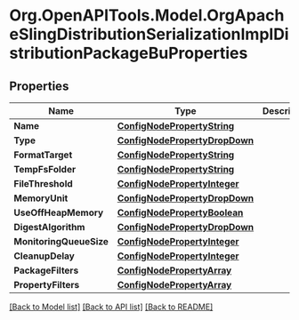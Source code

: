 # Org.OpenAPITools.Model.OrgApacheSlingDistributionSerializationImplDistributionPackageBuProperties
## Properties

Name | Type | Description | Notes
------------ | ------------- | ------------- | -------------
**Name** | [**ConfigNodePropertyString**](ConfigNodePropertyString.md) |  | [optional] 
**Type** | [**ConfigNodePropertyDropDown**](ConfigNodePropertyDropDown.md) |  | [optional] 
**FormatTarget** | [**ConfigNodePropertyString**](ConfigNodePropertyString.md) |  | [optional] 
**TempFsFolder** | [**ConfigNodePropertyString**](ConfigNodePropertyString.md) |  | [optional] 
**FileThreshold** | [**ConfigNodePropertyInteger**](ConfigNodePropertyInteger.md) |  | [optional] 
**MemoryUnit** | [**ConfigNodePropertyDropDown**](ConfigNodePropertyDropDown.md) |  | [optional] 
**UseOffHeapMemory** | [**ConfigNodePropertyBoolean**](ConfigNodePropertyBoolean.md) |  | [optional] 
**DigestAlgorithm** | [**ConfigNodePropertyDropDown**](ConfigNodePropertyDropDown.md) |  | [optional] 
**MonitoringQueueSize** | [**ConfigNodePropertyInteger**](ConfigNodePropertyInteger.md) |  | [optional] 
**CleanupDelay** | [**ConfigNodePropertyInteger**](ConfigNodePropertyInteger.md) |  | [optional] 
**PackageFilters** | [**ConfigNodePropertyArray**](ConfigNodePropertyArray.md) |  | [optional] 
**PropertyFilters** | [**ConfigNodePropertyArray**](ConfigNodePropertyArray.md) |  | [optional] 

[[Back to Model list]](../README.md#documentation-for-models) [[Back to API list]](../README.md#documentation-for-api-endpoints) [[Back to README]](../README.md)

